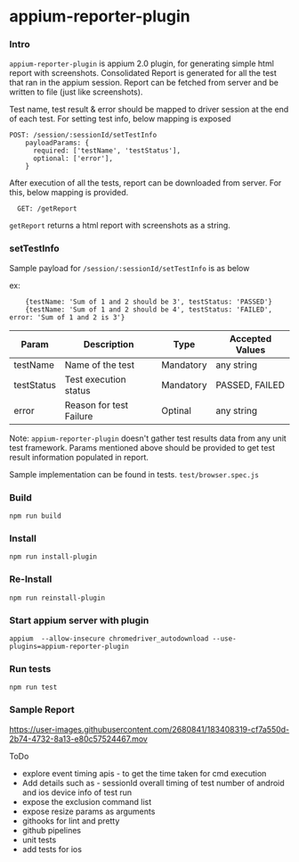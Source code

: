 # appium-reporter-plugin


### Intro
`appium-reporter-plugin` is appium 2.0 plugin, for generating simple html report with screenshots. Consolidated Report is generated for all the test that ran in the appium session. Report can be fetched from server and be written to file (just like screenshots).

 Test name, test result & error should be mapped to driver session at the end of each test. For setting test info, below mapping is exposed

    POST: /session/:sessionId/setTestInfo
        payloadParams: {
          required: ['testName', 'testStatus'],
          optional: ['error'],
        }

After execution of all the tests, report can be downloaded from server. For this, below mapping is provided.
      
      GET: /getReport

`getReport` returns a html report with screenshots as a string.  


### setTestInfo
Sample payload for `/session/:sessionId/setTestInfo` is as below

ex: 
```
    {testName: 'Sum of 1 and 2 should be 3', testStatus: 'PASSED'}
    {testName: 'Sum of 1 and 2 should be 4', testStatus: 'FAILED', error: 'Sum of 1 and 2 is 3'}
```

| Param       | Description                    | Type      | Accepted Values |
| ----------- | -----------                    | ----      | --------------- |
| testName    | Name of the test               | Mandatory | any string      |
| testStatus  | Test execution status          | Mandatory | PASSED, FAILED|
| error       | Reason for test Failure        | Optinal   | any string      |

Note: `appium-reporter-plugin` doesn't gather test results data from any unit test framework. Params mentioned above should be provided to get test result information populated in report.

Sample implementation can be found in tests. `test/browser.spec.js`


### Build 
`npm run build`

 ### Install 
 `npm run install-plugin`

### Re-Install 
 `npm run reinstall-plugin`
  
### Start appium server with plugin
`appium  --allow-insecure chromedriver_autodownload --use-plugins=appium-reporter-plugin`

### Run tests
`npm run test`

### Sample Report
https://user-images.githubusercontent.com/2680841/183408319-cf7a550d-2b74-4732-8a13-e80c57524467.mov




ToDo
* explore event timing apis - to get the time taken for cmd execution
* Add details such as - 
    sessionId
    overall timing of test
    number of android and ios
    device info of test run
* expose the exclusion command list 
* expose resize params as arguments 
* githooks for lint and pretty
* github pipelines
* unit tests
* add tests for ios
